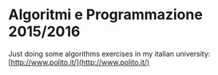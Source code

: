 # Algoritmi e Programmazione 2015/2016

Just doing some algorithms exercises in my italian university: [http://www.polito.it/](http://www.polito.it/)